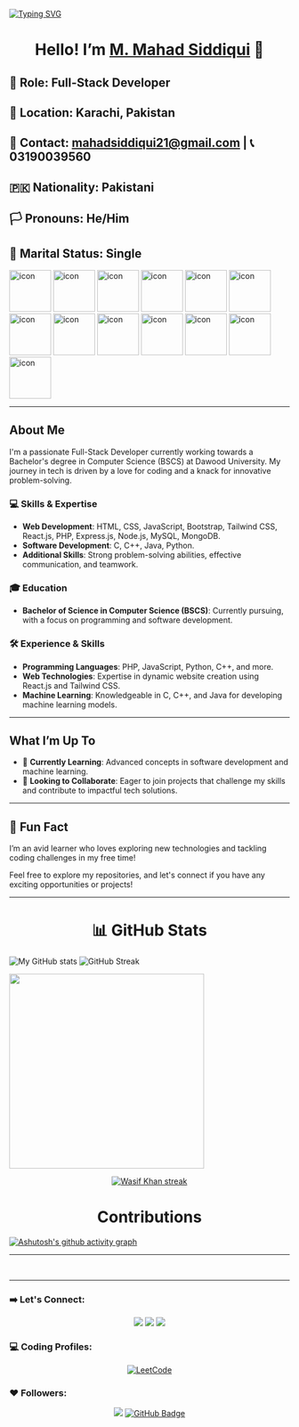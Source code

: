 [![Typing SVG](https://readme-typing-svg.demolab.com?font=Fira+Code&weight=700&size=22&pause=1000&color=B31A7D&background=F8A8D400&vCenter=true&multiline=true&width=435&lines=Welcome+to+my+GitHub+Profile!%F0%9F%91%8B)](https://git.io/typing-svg)

 <!--   <img src="https://github.com/M-Mahad-Siddiqui/M-Mahad-Siddiqui/blob/main/mahadc.png?raw=true" alt="Header Image" style="width: 120px; display:inline; height: auto;"> -->

  
<div align="center">
  <h1>Hello! I’m <a href="https://github.com/M-Mahad-Siddiqui">M. Mahad Siddiqui</a> 👋</h1>
</div>


## 🌟 **Role**: Full-Stack Developer
## 📍 **Location**: Karachi, Pakistan
## 📧 **Contact**: [mahadsiddiqui21@gmail.com](mailto:mahadsiddiqui21@gmail.com) | 📞 03190039560
## 🇵🇰 **Nationality**: Pakistani
## 🏳️ **Pronouns**: He/Him
## 💼 **Marital Status**: Single

<div>
   <img src="https://techstack-generator.vercel.app/java-icon.svg" alt="icon"width="75" height="75">
  <img src="https://techstack-generator.vercel.app/js-icon.svg" alt="icon"width="75" height="75" />
  <img src="https://techstack-generator.vercel.app/sass-icon.svg" alt="icon" width="75" height="75" /><!--  Sass  -->
  <img src="https://techstack-generator.vercel.app/python-icon.svg" alt="icon" width="75" height="75" />
  <img src="https://techstack-generator.vercel.app/react-icon.svg" alt="icon" width="75" height="75" />
  <img src="https://techstack-generator.vercel.app/mysql-icon.svg" alt="icon" width="75" height="75" />
   <img src="https://techstack-generator.vercel.app/restapi-icon.svg" alt="icon" width="75" height="75" />
  <img src="https://techstack-generator.vercel.app/redux-icon.svg" alt="icon" width="75" height="75"/>  
  <img src="https://techstack-generator.vercel.app/django-icon.svg" alt="icon" width="75" height="75" /><!--  Django -->
  <img src="https://techstack-generator.vercel.app/swift-icon.svg" alt="icon" width="75" height="75" /> <!--   Swift-->
  <img src="https://techstack-generator.vercel.app/graphql-icon.svg" alt="icon" width="75" height="75" /> <!-- GraphQL -->
  <img src = "https://techstack-generator.vercel.app/docker-icon.svg" alt     = "icon" width = "75" height = "75" />
  <img src = "https://techstack-generator.vercel.app/kubernetes-icon.svg" alt = "icon" width = "75" height = "75" />
<div/>

---
## About Me
I'm a passionate Full-Stack Developer currently working towards a Bachelor's degree in Computer Science (BSCS) at Dawood University. My journey in tech is driven by a love for coding and a knack for innovative problem-solving.

### 💻 **Skills & Expertise**
- **Web Development**: HTML, CSS, JavaScript, Bootstrap, Tailwind CSS, React.js, PHP, Express.js, Node.js, MySQL, MongoDB.
- **Software Development**: C, C++, Java, Python.
- **Additional Skills**: Strong problem-solving abilities, effective communication, and teamwork.

### 🎓 **Education**
- **Bachelor of Science in Computer Science (BSCS)**: Currently pursuing, with a focus on programming and software development.

### 🛠️ **Experience & Skills**
- **Programming Languages**: PHP, JavaScript, Python, C++, and more.
- **Web Technologies**: Expertise in dynamic website creation using React.js and Tailwind CSS.
- **Machine Learning**: Knowledgeable in C, C++, and Java for developing machine learning models.

---

## What I’m Up To
- 🌱 **Currently Learning**: Advanced concepts in software development and machine learning.
- 🤝 **Looking to Collaborate**: Eager to join projects that challenge my skills and contribute to impactful tech solutions.

---

## 🎉 Fun Fact
I’m an avid learner who loves exploring new technologies and tackling coding challenges in my free time!

Feel free to explore my repositories, and let's connect if you have any exciting opportunities or projects!

---
<h1 align="center">📊 GitHub Stats</h1>


![My GitHub stats](https://github-readme-stats.vercel.app/api?username=M-Mahad-Siddiqui&theme=github_dark&show_icons=true)
![GitHub Streak](https://streak-stats.demolab.com/?user=M-Mahad-Siddiqui&theme=dark)

<img src="https://github-readme-stats.vercel.app/api/top-langs/?username=M-Mahad-Siddiqui&langs_count=8&layout=compact&theme=gruvbox" width="350" />
<p align="center">
    <a href="https://github.com/M-Mahad-Siddiqui/github-readme-streak-stats">
        <img title="🔥 Get streak stats for your profile at git.io/streak-stats" alt="Wasif Khan streak" src="https://github-readme-streak-stats.herokuapp.com/?user=M-Mahad-Siddiqui&theme=gruvbox&hide_border=true"/>
    </a>
</p>
<p align="center">
<!--<img src="https://activity-graph.herokuapp.com/graph?username=M-Mahad-Siddiqui&theme=gruvbox&show_icons=true&hide_border=false&title_color=ff652f&icon_color=FFE400&bg_color=09131B&text_color=ffffff&border_color=0c1a25" width="100%"/>
</p>-->




<h1 align="center">Contributions</h1>

[![Ashutosh's github activity graph](https://github-readme-activity-graph.vercel.app/graph?username=M-Mahad-Siddiqui&theme=rogue)](https://github.com/ashutosh00710/github-readme-activity-graph)



---
<br /><hr/>

### ➡️ Let's Connect:
<div align="center">
<a href = "https://linkedin.com/in/mahad31"><img src="https://img.icons8.com/fluent/48/000000/linkedin.png"/></a>
<a href = "https://www.instagram.com/poetrybymahad31?igsh=MWhldDJoYnBsdWUyYg=="><img src="https://img.icons8.com/fluent/48/000000/instagram-new.png"/></a>
<a href = "https://www.facebook.com/profile.php?id=61551657878159&mibextid=ZbWKwL"><img src="https://img.icons8.com/fluency/48/null/facebook-new.png"/></a>
</div>

### 💻 Coding Profiles:
<p align="center">  
  <a href="https://leetcode.com/Mahad31/">
    <img src="https://img.shields.io/badge/LeetCode-000000?style=for-the-badge&logo=LeetCode&logoColor=#d16c06" alt="LeetCode">
  </a>
</p>

### ❤ Followers:
<div align= "center">
<a href="https://github.com/Mahad-Siddiqui/github-profile-views-counter"> <img src="https://komarev.com/ghpvc/?username=Mahad-Siddiqui"></a>
<a href="https://github.com/Mahad-Siddiqui?tab=followers"><img src="https://img.shields.io/github/followers/Mahad-Siddiqui?label=Followers&style=social" alt="GitHub Badge"></a>
</div>

<!---
M-Mahad-Siddiqui/M-Mahad-Siddiqui is a ✨ special ✨ repository showcasing my journey as a passionate developer. Your insights and connections are welcome!
--->
